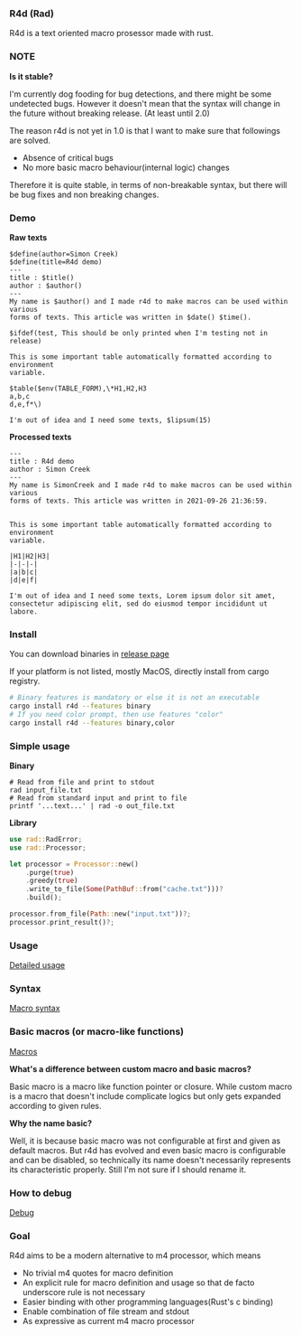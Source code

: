 ### R4d (Rad)

R4d is a text oriented macro prosessor made with rust.

### NOTE

**Is it stable?**

I'm currently dog fooding for bug detections, and there might be some
undetected bugs. However it doesn't mean that the syntax will change in the
future without breaking release. (At least until 2.0)

The reason r4d is not yet in 1.0 is that I want to make sure that followings
are solved.

- Absence of critical bugs
- No more basic macro behaviour(internal logic) changes

Therefore it is quite stable, in terms of non-breakable syntax, but there will
be bug fixes and non breaking changes.

### Demo

**Raw texts**
```text
$define(author=Simon Creek)
$define(title=R4d demo)
---
title : $title()
author : $author()
---
My name is $author() and I made r4d to make macros can be used within various
forms of texts. This article was written in $date() $time().

$ifdef(test, This should be only printed when I'm testing not in release)

This is some important table automatically formatted according to environment
variable.

$table($env(TABLE_FORM),\*H1,H2,H3
a,b,c
d,e,f*\)

I'm out of idea and I need some texts, $lipsum(15) 
```
**Processed texts**
```
---
title : R4d demo
author : Simon Creek
---
My name is SimonCreek and I made r4d to make macros can be used within various
forms of texts. This article was written in 2021-09-26 21:36:59.


This is some important table automatically formatted according to environment
variable.

|H1|H2|H3|
|-|-|-|
|a|b|c|
|d|e|f|

I'm out of idea and I need some texts, Lorem ipsum dolor sit amet, consectetur adipiscing elit, sed do eiusmod tempor incididunt ut labore.
```

### Install

You can download binaries in [release page](https://github.com/Simhyeon/r4d/releases)

If your platform is not listed, mostly MacOS, directly install from cargo registry.

```bash
# Binary features is mandatory or else it is not an executable
cargo install r4d --features binary
# If you need color prompt, then use features "color"
cargo install r4d --features binary,color
```

### Simple usage

**Binary**
```
# Read from file and print to stdout 
rad input_file.txt
# Read from standard input and print to file
printf '...text...' | rad -o out_file.txt
```

**Library**
```rust
use rad::RadError;
use rad::Processor;

let processor = Processor::new()
    .purge(true)
    .greedy(true)
    .write_to_file(Some(PathBuf::from("cache.txt")))?
    .build(); 

processor.from_file(Path::new("input.txt"))?;
processor.print_result()?;
```

### Usage

[Detailed usage](./docs/usage.md)

### Syntax 

[Macro syntax](./docs/macro_syntax.md)

### Basic macros (or macro-like functions)

[Macros](./docs/basic_macros.md)

**What's a difference between custom macro and basic macros?**

Basic macro is a macro like function pointer or closure. While custom macro is
a macro that doesn't include complicate logics but only gets expanded according
to given rules.

**Why the name basic?**

Well, it is because basic macro was not configurable at first and given as
default macros. But r4d has evolved and even basic macro is configurable and
can be disabled, so technically its name doesn't necessarily represents its
characteristic properly. Still I'm not sure if I should rename it.

### How to debug

[Debug](./docs/debug.md)

### Goal

R4d aims to be a modern alternative to m4 processor, which means

- No trivial m4 quotes for macro definition
- An explicit rule for macro definition and usage so that de facto underscore rule
is not necessary
- Easier binding with other programming languages(Rust's c binding)
- Enable combination of file stream and stdout
- As expressive as current m4 macro processor
